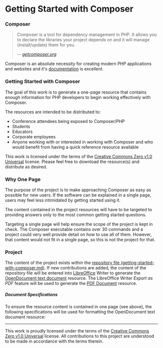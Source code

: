 # Getting Started with Composer

### Composer

> Composer is a tool for dependency management in PHP. It allows you to declare the libraries your project depends on and it will manage (install/update) them for you.
>
> -- <cite>[getcomposer.org](https://getcomposer.org/doc/00-intro.md)</cite>

Composer is an absolute necessity for creating modern PHP applications and websites and it's [documentation](https://getcomposer.org/doc/) is excellent.

### Getting Started with Composer

The goal of this work is to generate a one-page resource that contains enough information for PHP developers to begin working effectively with Composer.

The resources are intended to be distributed to:
- Conference attendees being exposed to Composer/PHP
- Students
- Educators
- Corporate employees
- Anyone working with or interested in working with Composer and who would benefit from having a quick reference resource available

This work is licensed under the terms of the [Creative Commons Zero v1.0 Universal](https://choosealicense.com/licenses/cc0-1.0/#) license. Please feel free to download the resource(s) and distribute as desired.

### Why One Page

The purpose of the project is to make approaching Composer as easy as possible for new users. If the software can be explained in a single page, users may feel less intimidated by getting started using it.

The content contained in the project resources will have to be targeted to providing answers only to the most common getting started questions.

Targeting a single page will help ensure the scope of the project is kept in check. The Composer executable contains over 30 commands and a project could very well provide detail on how to use all of them. However, that content would not fit in a single page, so this is not the project for that.

### Project

The content of the project exists within the [repository file (getting-started-with-composer.md)](getting-started-with-composer.md). If new contributions are added, the content of the repository file will be entered into [LibreOffice](http://www.libreoffice.org/) Writer to generate the [OpenDocument text document](resources/getting-started-with-composer.odt) resource. The LibreOffice Writer *Export as PDF* feature will be used to generate the [PDF Document](resources/getting-started-with-composer.pdf) resource.

##### Document Specifications

To ensure the resource content is contained in one page (see above), the following specifications will be used for formatting the OpenDocument text document resource:



---

This work is proudly licensed under the terms of the [Creative Commons Zero v1.0 Universal](https://choosealicense.com/licenses/cc0-1.0/#) license. All contributions to this project are understood to be made in accordance with the terms therein.
